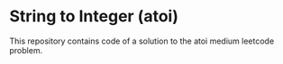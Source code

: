 # String to Integer (atoi)
This repository contains code of a solution to the atoi medium leetcode problem.

